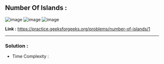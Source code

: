 ## Number Of Islands :

![image](https://user-images.githubusercontent.com/23376002/194896037-4d0969c1-4ad6-4636-8ce3-b406b8ad6127.png)
![image](https://user-images.githubusercontent.com/23376002/194897484-585baad5-7fde-41b3-b3b1-80a5cf1c4670.png)
![image](https://user-images.githubusercontent.com/23376002/194897790-337b393f-d69a-4167-8a9f-72d695cb817e.png)


**Link :** https://practice.geeksforgeeks.org/problems/number-of-islands/1

--------------------------------------------------------------------------------------------------------------------------------------------------------


### Solution :

- Time Complexity :


